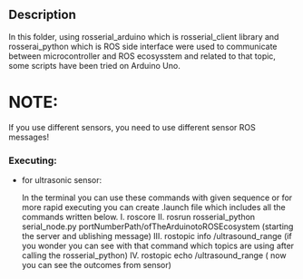 ## Description
In this folder, using rosserial_arduino which is rosserial_client library and rosserai_python which is ROS side interface were used to communicate between microcontroller and ROS ecosysstem and related to that topic, some scripts have been tried on Arduino Uno.

# NOTE:
If you use different sensors, you need to use different sensor ROS messages!

### Executing:
- for ultrasonic sensor:

    In the terminal you can use these commands with given sequence or for more rapid executing you can create .launch file which includes all the commands written below.
    I. roscore
    II. rosrun rosserial_python serial_node.py portNumberPath/ofTheArduinotoROSEcosystem (starting the server and ublishing message)
    III. rostopic info /ultrasound_range (if you wonder you can see with that command which topics are using after calling the rosserial_python)
    IV. rostopic echo /ultrasound_range ( now you can see the outcomes from sensor)
